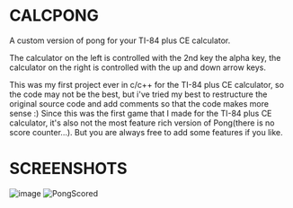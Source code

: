 # CALCPONG
A custom version of pong for your TI-84 plus CE calculator.

The calculator on the left is controlled with the 2nd key the alpha key, the calculator on the right is controlled with the up and down arrow keys.

This was my first project ever in c/c++ for the TI-84 plus CE calculator, so the code may not be the best, but i've tried my best to restructure the original source code and add comments so that the code makes more sense :)
Since this was the first game that I made for the TI-84 plus CE calculator, it's also not the most feature rich version of Pong(there is no score counter...). But you are always free to add some features if you like.

# SCREENSHOTS
![image](https://user-images.githubusercontent.com/81973766/124315341-16320c00-db74-11eb-9321-205648276604.png)
![PongScored](https://user-images.githubusercontent.com/81973766/124316212-89884d80-db75-11eb-9fc8-8983b0e11ebb.png)
